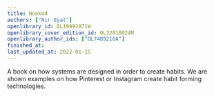 ```yaml
---
title: Hooked
authors: ["Nir Eyal"]
openlibrary_id: OL19992071W
openlibrary_cover_edition_id: OL32818024M
openlibrary_author_ids: ["OL7489216A"]
finished_at:
last_updated_at: 2022-01-15
---
```


A book on how systems are designed in order to create habits. We are shown examples on how Pinterest or Instagram create habit forming technologies.
